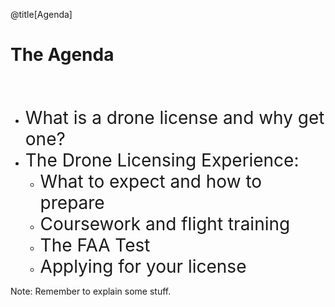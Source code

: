 <div class="slide-bg-style-left"></div><div class="slide-bg-style-right"></div>

@title[Agenda]

# The Agenda

<br>
<br>

<ul>
  <li class="fragment"><span style="font-size: 28px;">What is a drone license and why get one?</span> </li>
  <li class="fragment"><span style="font-size: 28px;">The Drone Licensing Experience:</span>
    <ul>
      <li class="fragment"><span style="font-size: 28px;">What to expect and how to prepare</span> </li>
      <li class="fragment"><span style="font-size: 28px;">Coursework and flight training</span> </li>
      <li class="fragment"><span style="font-size: 28px;">The FAA Test</span> </li>
      <li class="fragment"><span style="font-size: 28px;">Applying for your license</span> </li>
    </ul>
  </li>
</ul>

Note:
Remember to explain some stuff.
